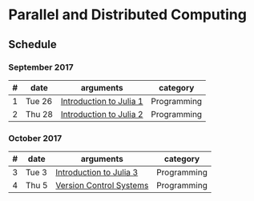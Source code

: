 # Parallel and Distributed Computing

## Schedule

### September 2017

| # | date | arguments | category |
|--:|------|-----------|----------|
| 1 | Tue  26 | [Introduction to Julia 1](lessons/2017-09-26/) | Programming |
| 2 | Thu  28 | [Introduction to Julia 2](lessons/2017-09-28/) | Programming |


### October 2017

| # | date | arguments | category |
|--:|------|-----------|----------|
| 3 | Tue  3 | [Introduction to Julia 3](lessons/2017-10-03/) | Programming |
| 4 | Thu  5 | [Version Control Systems](lessons/2017-10-05/) | Programming |

<!-- 
| 2 | Wed  8 | [Overview of parallel computing](lessons/2017-03-08/lecture-02.pdf) | Theory |
| 3 | Mon  13 | [Git & GitHub, Julia packages](lessons/2017-03-13/lecture-03.pdf) | Programming |
| 4 | Wed 15 | [Concepts and Terminology](lessons/2017-03-15/lecture-04.pdf) | Theory |
| 5 | Mon 20 | [Parallel Architectures and Programming Models](lessons/2017-03-20/) | Theory |
| 6 | Wed 22 | x | Practice |
| 7 | Mon 27 | [Parallel Programming in Julia](lessons/2017-03-27/) | Programming |
| 8 | Wed 29 | [Parallel Programming in Julia](lessons/2017-03-29/) | Theory |

### April 2017

| # | date | arguments | category |
|--:|------|-----------|----------|
| 9 | Mon 3 | [Make parallel:domain integration](lessons/2017-04-03/) | Programming |
| 10 | Wed 5 | [Code vectorization](lessons/2017-04-05/) | Theory |
<!-- 
| 3 | Fri 11 | x | x |
| 4 | Mon 14 | x | x |
| 5 | Fri 18 | x | x |
| 6 | Mon 21 | x | x |
| 7 | Fri 25 | x | x |
| 8 | Mon 28 | x | x |

### December 2016

| # | date | arguments | category |
|--:|------|-----------|----------|
| 1 | Fri  2 | x | x |
| 2 | Mon  5 | x | x |
| 3 | Fri 9 | x | x |
| 4 | Mon 12 | x | x |
| 5 | Fri 16 | x | x |
| 6 | Mon 19 | x | x |
| 7 | Fri 23 | x | x |

### January 2017

| # | date | arguments | category |
|--:|------|-----------|----------|
| 1 | Mon  9 | x | x |
| 2 | Fri  13 | x | x |
| 3 | Mon 16 | x | x |
| 4 | Fri 20 | x | x |
| 5 | Mon 23 | x | x |
| 6 | Fri 27 | x | x |
| 7 | Mon 30 | x | x |
 -->
